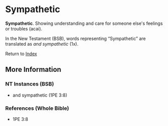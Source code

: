 # Sympathetic
**Sympathetic**. 
Showing understanding and care for someone else's feelings or troubles (acai). 




In the New Testament (BSB), words representing “Sympathetic” are translated as 
*and sympathetic* (1x). 


Return to [Index](00-Index.md)

## More Information

### NT Instances (BSB)

* and sympathetic (1PE 3:8)



### References (Whole Bible)

* 1PE 3:8



